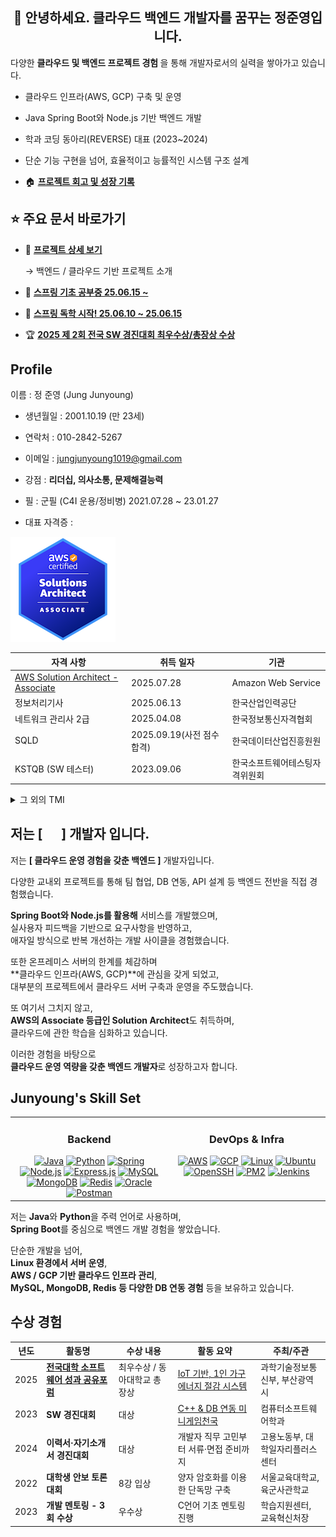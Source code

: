 ## <div align="center">👋 안녕하세요. 클라우드 백엔드 개발자를 꿈꾸는 정준영입니다.</div>

다양한 <strong>클라우드 및 백엔드 프로젝트 경험 </strong>을 통해 개발자로서의 실력을 쌓아가고 있습니다.

<div>

- 클라우드 인프라(AWS, GCP) 구축 및 운영  

- Java Spring Boot와 Node.js 기반 백엔드 개발  

- 학과 코딩 동아리(REVERSE) 대표 (2023~2024)  

- 단순 기능 구현을 넘어, 효율적이고 능률적인 시스템 구조 설계

- 🏠 **[프로젝트 회고 및 성장 기록](https://velog.io/@junyoung011019/posts)**


</div>


## ⭐ 주요 문서 바로가기

- 📂 **[프로젝트 상세 보기](./PROJECT.md)**
  
  → 백엔드 / 클라우드 기반 프로젝트 소개

- 👦 **[스프링 기초 공부중 25.06.15 ~ ](https://github.com/junyoung011019/spring-study-basics)**

- 👶 **[스프링 독학 시작! 25.06.10 ~ 25.06.15](https://github.com/junyoung011019/spring-study-beginner)**

- 🏆 **[2025 제 2회 전국 SW 경진대회 최우수상/총장상 수상](https://velog.io/@junyoung011019/swforum)**

## Profile
이름 : 정 준영 (Jung Junyoung)

  - 생년월일 : 2001.10.19 (만 23세)
  - 연락처 : 010-2842-5267
  - 이메일 : jungjunyoung1019@gmail.com
  - 강점 : **리더십, 의사소통, 문제해결능력**
  - 필 : 군필 (C4I 운용/정비병) 2021.07.28 ~ 23.01.27

  - 대표 자격증 :

![SAA 뱃지](aws-certified-solutions-architect-associate.png)

| 자격 사항                              | 취득 일자     | 기관                         |
|---------------------------------------|--------------|------------------------------|
| [AWS Solution Architect - Associate](https://velog.io/@junyoung011019/AWS-Solutions-Architect-Associate-SAA-C03-%ED%9B%84%EA%B8%B0)    | 2025.07.28   | Amazon Web Service           |
| 정보처리기사                           | 2025.06.13   | 한국산업인력공단              |
| 네트워크 관리사 2급                    | 2025.04.08   | 한국정보통신자격협회          |
| SQLD                    | 2025.09.19(사전 점수 합격)   | 한국데이터산업진흥원원          |
| KSTQB (SW 테스터)                     | 2023.09.06   | 한국소프트웨어테스팅자격위원회 |
    
    

  <details>
    <summary>그 외의 TMI</summary>

  - 취미 : 코딩 유튜브(코딩애플, 노마드 코더 등), 음악 감상, 지도 탐색
  - 특기 : 논리적 토론, 무엇이든 정리
  - MBTI : ENFP 

  </details>

## 저는 [&nbsp; &nbsp;&nbsp;&nbsp; ] 개발자 입니다.

저는 <strong>[ 클라우드 운영 경험을 갖춘 백엔드 ]</strong> 개발자입니다.

다양한 교내외 프로젝트를 통해 팀 협업, DB 연동, API 설계 등 백엔드 전반을 직접 경험했습니다.

**Spring Boot와 Node.js를 활용해** 서비스를 개발했으며,  
실사용자 피드백을 기반으로 요구사항을 반영하고,  
애자일 방식으로 반복 개선하는 개발 사이클을 경험했습니다.

또한 온프레미스 서버의 한계를 체감하며  
**클라우드 인프라(AWS, GCP)**에 관심을 갖게 되었고,  
대부분의 프로젝트에서 클라우드 서버 구축과 운영을 주도했습니다.

또 여기서 그치지 않고, <br>
**AWS의 Associate 등급인 Solution Architect**도 취득하며, <br>
클라우드에 관한 학습을 심화하고 있습니다.

이러한 경험을 바탕으로  
<strong>클라우드 운영 역량을 갖춘 백엔드 개발자</strong>로 성장하고자 합니다.

## Junyoung's Skill Set  

<table><tr>
<td valign="top" width="50%">

<h3 align="center">Backend</h3>
<div align="center">  
<a href="https://www.java.com/" target="_blank"><img src="https://profilinator.rishav.dev/skills-assets/java-original-wordmark.svg" alt="Java" height="50" /></a>  
<a href="https://www.python.org/" target="_blank"><img src="https://profilinator.rishav.dev/skills-assets/python-original.svg" alt="Python" height="50" /></a>  
<a href="https://spring.io/" target="_blank"><img src="https://profilinator.rishav.dev/skills-assets/springio-icon.svg" alt="Spring" height="50" /></a>  
<a href="https://nodejs.org/" target="_blank"><img src="https://profilinator.rishav.dev/skills-assets/nodejs-original-wordmark.svg" alt="Node.js" height="50" /></a>  
<a href="https://expressjs.com/" target="_blank"><img src="https://profilinator.rishav.dev/skills-assets/express-original-wordmark.svg" alt="Express.js" height="50" /></a>  
<a href="https://www.mysql.com/" target="_blank"><img src="https://profilinator.rishav.dev/skills-assets/mysql-original-wordmark.svg" alt="MySQL" height="50" /></a>  
<a href="https://www.mongodb.com/" target="_blank"><img src="https://profilinator.rishav.dev/skills-assets/mongodb-original-wordmark.svg" alt="MongoDB" height="50" /></a>  
<a href="https://redis.io/" target="_blank"><img src="https://profilinator.rishav.dev/skills-assets/redis-original-wordmark.svg" alt="Redis" height="50" /></a>  
<a href="https://www.oracle.com/" target="_blank"><img src="https://profilinator.rishav.dev/skills-assets/oracle-original.svg" alt="Oracle" height="50" /></a>  
<a href="https://www.postman.com/" target="_blank"><img src="https://cdn.worldvectorlogo.com/logos/postman.svg" alt="Postman" height="40" /></a>  
</div>

</td>
<td valign="top" width="50%">

<h3 align="center">DevOps & Infra</h3>
<div align="center">  
<a href="https://aws.amazon.com/" target="_blank"><img src="https://profilinator.rishav.dev/skills-assets/amazonwebservices-original-wordmark.svg" alt="AWS" height="50" /></a>  
<a href="https://cloud.google.com/" target="_blank"><img src="https://profilinator.rishav.dev/skills-assets/google_cloud-icon.svg" alt="GCP" height="50" /></a>  
<a href="https://www.linux.org/" target="_blank"><img src="https://profilinator.rishav.dev/skills-assets/linux-original.svg" alt="Linux" height="50" /></a>  
<a href="https://ubuntu.com/" target="_blank"><img src="https://cdn.worldvectorlogo.com/logos/ubuntu-4.svg" alt="Ubuntu" height="50" /></a>  
<a href="https://www.openssh.com/" target="_blank"><img src="https://img.shields.io/badge/OpenSSH-00BFA6?style=flat&logo=openssh&logoColor=white" alt="OpenSSH" height="30" /></a>  
<a href="https://pm2.keymetrics.io/" target="_blank"><img src="https://img.shields.io/badge/PM2-2B037A?style=flat&logo=pm2&logoColor=white" alt="PM2" height="30" /></a>  
<a href="https://www.jenkins.io/" target="_blank"><img src="https://profilinator.rishav.dev/skills-assets/jenkins-icon.svg" alt="Jenkins" height="50" /></a>  
</div>

</td>
</tr></table>


저는 **Java**와 **Python**을 주력 언어로 사용하며,  
**Spring Boot**를 중심으로 백엔드 개발 경험을 쌓았습니다.

단순한 개발을 넘어,  
**Linux 환경에서 서버 운영**,  
**AWS / GCP 기반 클라우드 인프라 관리**,  
**MySQL, MongoDB, Redis 등 다양한 DB 연동 경험** 등을 보유하고 있습니다.


## 수상 경험

| 년도 | 활동명 | 수상 내용 | 활동 요약 | 주최/주관 |
|------|--------|-----------|------------|------------|
| 2025 | [**전국대학 소프트웨어 성과 공유포럼**](https://velog.io/@junyoung011019/swforum) | 최우수상 / 동아대학교 총장상 | [IoT 기반, 1인 가구 에너지 절감 시스템](https://github.com/junyoung011019/aiot_smart_home_spring) | 과학기술정보통신부, 부산광역시 |
| 2023 | **SW 경진대회** | 대상 | [C++ & DB 연동 미니게임천국](https://github.com/junyoung011019/cpp-minigame-score) | 컴퓨터소프트웨어학과 |
| 2024 | **이력서·자기소개서 경진대회** | 대상 | 개발자 직무 고민부터 서류·면접 준비까지 | 고용노동부, 대학일자리플러스센터 |
| 2022 | **대학생 안보 토론대회** | 8강 입상 | 양자 암호화를 이용한 단독망 구축 | 서울교육대학교, 육군사관학교 |
| 2023 | **개발 멘토링 - 3회 수상** | 우수상 | C언어 기초 멘토링 진행 | 학습지원센터, 교육혁신처장 |
